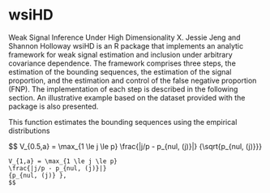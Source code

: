 # wsiHD
Weak Signal Inference Under High Dimensionality
X. Jessie Jeng and Shannon Holloway
wsiHD is an R package that implements an analytic framework for weak signal estimation and inclusion under arbitrary covariance dependence. The framework comprises three steps, the estimation of the bounding sequences, the estimation of the signal proportion, and the estimation and control of the false negative proportion (FNP). The implementation of each step is described in the following section. An illustrative example based on the dataset provided with the package is also presented.

This function estimates the bounding sequences using the empirical distributions

$$
V_{0.5,a} = \max_{1 \le j \le p} 
\frac{|j/p - p_{nul, (j)}|}
{\sqrt{p_{nul, (j)}}}
~~~~~~ \mathrm{and} ~~~~~~
V_{1,a} = \max_{1 \le j \le p} 
\frac{|j/p - p_{nul, (j)}|}
{p_{nul, (j)} },
$$
